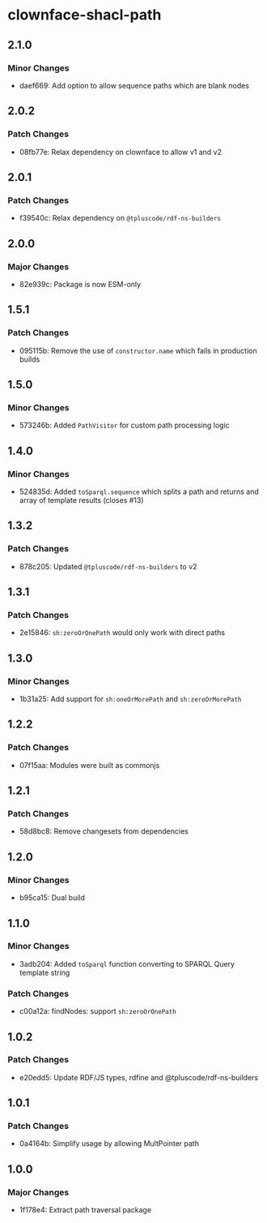 # clownface-shacl-path

## 2.1.0

### Minor Changes

- daef669: Add option to allow sequence paths which are blank nodes

## 2.0.2

### Patch Changes

- 08fb77e: Relax dependency on clownface to allow v1 and v2

## 2.0.1

### Patch Changes

- f39540c: Relax dependency on `@tpluscode/rdf-ns-builders`

## 2.0.0

### Major Changes

- 82e939c: Package is now ESM-only

## 1.5.1

### Patch Changes

- 095115b: Remove the use of `constructor.name` which fails in production builds

## 1.5.0

### Minor Changes

- 573246b: Added `PathVisitor` for custom path processing logic

## 1.4.0

### Minor Changes

- 524835d: Added `toSparql.sequence` which splits a path and returns and array of template results (closes #13)

## 1.3.2

### Patch Changes

- 878c205: Updated `@tpluscode/rdf-ns-builders` to v2

## 1.3.1

### Patch Changes

- 2e15846: `sh:zeroOrOnePath` would only work with direct paths

## 1.3.0

### Minor Changes

- 1b31a25: Add support for `sh:oneOrMorePath` and `sh:zeroOrMorePath`

## 1.2.2

### Patch Changes

- 07f15aa: Modules were built as commonjs

## 1.2.1

### Patch Changes

- 58d8bc8: Remove changesets from dependencies

## 1.2.0

### Minor Changes

- b95ca15: Dual build

## 1.1.0

### Minor Changes

- 3adb204: Added `toSparql` function converting to SPARQL Query template string

### Patch Changes

- c00a12a: findNodes: support `sh:zeroOrOnePath`

## 1.0.2

### Patch Changes

- e20edd5: Update RDF/JS types, rdfine and @tpluscode/rdf-ns-builders

## 1.0.1

### Patch Changes

- 0a4164b: Simplify usage by allowing MultPointer path

## 1.0.0

### Major Changes

- 1f178e4: Extract path traversal package
